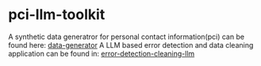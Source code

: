 # pci-llm-toolkit
A synthetic data generatror for personal contact information(pci) can be found here: [data-generator](data-generator)
A LLM based error detection and data cleaning application can be found in: [error-detection-cleaning-llm](error-detection-cleaning-llm)
